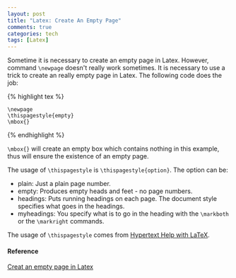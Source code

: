 ```yaml
---
layout: post
title: "Latex: Create An Empty Page"
comments: true
categories: tech
tags: [Latex]
---
```

Sometime it is necessary to create an empty page in Latex. However, 
command `\newpage` doesn't really work sometimes. It is necessary to use a 
trick to create an really empty page in Latex. The following code does the 
job:

{% highlight tex %}

    \newpage
    \thispagestyle{empty}
    \mbox{}
{% endhighlight %}

`\mbox{}` will create an empty box which contains nothing in this example, 
thus will ensure the existence of an empty page.

The usage of `\thispagestyle` is `\thispagestyle{option}`. The option can be:

- plain: Just a plain page number.
- empty: Produces empty heads and feet - no page numbers.
- headings: Puts running headings on each page. The document style 
  specifies what goes in the headings.
- myheadings: You specify what is to go in the heading with the `\markboth` 
  or the `\markright` commands.

The usage of `\thispagestyle` comes from [Hypertext Help with 
LaTeX](http://www.giss.nasa.gov/tools/latex/ltx-tar.html).

#### Reference
[Creat an empty page in 
Latex](http://nw360.blogspot.com/2007/10/creat-empty-page-in-latex.html)
